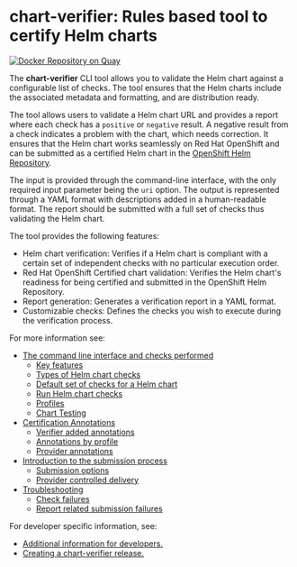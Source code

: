 # **chart-verifier**: Rules based tool to certify Helm charts

[![Docker Repository on Quay](https://quay.io/repository/redhat-certification/chart-verifier/status "Docker Repository on Quay")](https://quay.io/repository/redhat-certification/chart-verifier)

The **chart-verifier** CLI tool allows you to validate the Helm chart against a configurable list of checks. The tool ensures that the Helm charts include the associated metadata and formatting, and are distribution ready.

The tool allows users to validate a Helm chart URL and provides a report where each check has a `positive` or `negative` result. A negative result from a check indicates a problem with the chart, which needs correction. It ensures that the Helm chart works seamlessly on Red Hat OpenShift and can be submitted as a certified Helm chart in the [OpenShift Helm Repository](https://github.com/openshift-helm-charts).

The input is provided through the command-line interface, with the only required input parameter being the `uri` option. The output is represented through a YAML format with descriptions added in a human-readable format. The report should be submitted with a full set of checks thus validating the Helm chart.

The tool provides the following features:

-   Helm chart verification: Verifies if a Helm chart is compliant with a certain set of independent checks with no particular execution order.
-   Red Hat OpenShift Certified chart validation: Verifies the Helm chart's readiness for being certified and submitted in the OpenShift Helm Repository.    
-   Report generation: Generates a verification report in a YAML format.    
-   Customizable checks: Defines the checks you wish to execute during the verification process.

For more information see:

- [The command line interface and checks performed](docs/helm-chart-checks.md)
    - [Key features](docs/helm-chart-checks.md#key-features)
    - [Types of Helm chart checks](docs/helm-chart-checks.md#types-of-helm-chart-checks)
    - [Default set of checks for a Helm chart](docs/helm-chart-checks.md#default-set-of-checks-for-a-helm-chart)
    - [Run Helm chart checks](docs/helm-chart-checks.md#run-helm-chart-checks)
    - [Profiles](docs/helm-chart-checks.md#profiles)
    - [Chart Testing](docs/helm-chart-checks.md#chart-testing)
- [Certification Annotations](docs/helm-chart-annotations.md)
    - [Verifier added annotations](docs/helm-chart-annotations.md#verifier-added-annotations)
    - [Annotations by profile](docs/helm-chart-annotations.md#annotations-by-profile)
    - [Provider annotations](docs/helm-chart-annotations.md#provider-annotations)
- [Introduction to the submission process](docs/helm-chart-submission.md)
    - [Submission options](docs/helm-chart-submission.md#submission-options)
    - [Provider controlled delivery](docs/helm-chart-submission.md#provider-controlled-delivery)
- [Troubleshooting](docs/helm-chart-troubleshooting.md)
    - [Check failures](docs/helm-chart-troubleshooting.md#troubleshooting-check-failures)
    - [Report related submission failures](docs/helm-chart-troubleshooting.md#report-related-submission-failures)


For developer specific information, see:

- [Additional information for developers.](docs/helm-chart-developer.md)
- [Creating a chart-verifier release.](docs/helm-chart-release.md)
